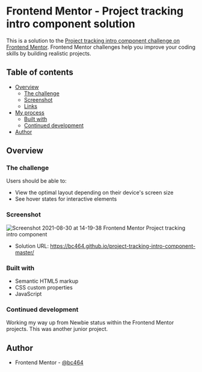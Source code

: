 # Frontend Mentor - Project tracking intro component solution

This is a solution to the [Project tracking intro component challenge on Frontend Mentor](https://www.frontendmentor.io/challenges/project-tracking-intro-component-5d289097500fcb331a67d80e). Frontend Mentor challenges help you improve your coding skills by building realistic projects. 

## Table of contents

- [Overview](#overview)
  - [The challenge](#the-challenge)
  - [Screenshot](#screenshot)
  - [Links](#links)
- [My process](#my-process)
  - [Built with](#built-with)
   - [Continued development](#continued-development)
- [Author](#author)


## Overview

### The challenge

Users should be able to:

- View the optimal layout depending on their device's screen size
- See hover states for interactive elements

### Screenshot

![Screenshot 2021-08-30 at 14-19-38 Frontend Mentor Project tracking intro component](https://user-images.githubusercontent.com/82536545/131338095-e124ae13-4301-42b0-89ff-6696d97a6a36.png)

- Solution URL: https://bc464.github.io/project-tracking-intro-component-master/

### Built with

- Semantic HTML5 markup
- CSS custom properties
- JavaScript

### Continued development

Working my way up from Newbie status within the Frontend Mentor projects. This was another junior project.

## Author

- Frontend Mentor - [@bc464](https://www.frontendmentor.io/profile/yourusername)
